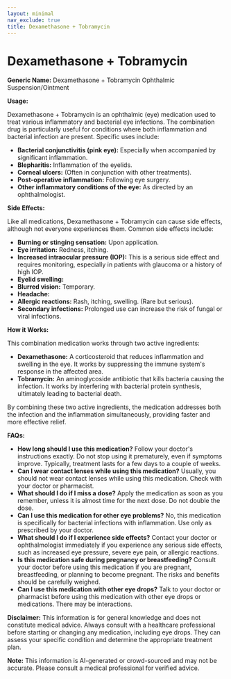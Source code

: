 ```yaml
---
layout: minimal
nav_exclude: true
title: Dexamethasone + Tobramycin
---
```


# Dexamethasone + Tobramycin

**Generic Name:** Dexamethasone + Tobramycin Ophthalmic Suspension/Ointment

**Usage:**

Dexamethasone + Tobramycin is an ophthalmic (eye) medication used to treat various inflammatory and bacterial eye infections.  The combination drug is particularly useful for conditions where both inflammation and bacterial infection are present.  Specific uses include:

* **Bacterial conjunctivitis (pink eye):**  Especially when accompanied by significant inflammation.
* **Blepharitis:** Inflammation of the eyelids.
* **Corneal ulcers:**  (Often in conjunction with other treatments).
* **Post-operative inflammation:** Following eye surgery.
* **Other inflammatory conditions of the eye:**  As directed by an ophthalmologist.


**Side Effects:**

Like all medications, Dexamethasone + Tobramycin can cause side effects, although not everyone experiences them.  Common side effects include:

* **Burning or stinging sensation:** Upon application.
* **Eye irritation:** Redness, itching.
* **Increased intraocular pressure (IOP):**  This is a serious side effect and requires monitoring, especially in patients with glaucoma or a history of high IOP.
* **Eyelid swelling:**
* **Blurred vision:** Temporary.
* **Headache:**
* **Allergic reactions:**  Rash, itching, swelling.  (Rare but serious).
* **Secondary infections:** Prolonged use can increase the risk of fungal or viral infections.


**How it Works:**

This combination medication works through two active ingredients:

* **Dexamethasone:** A corticosteroid that reduces inflammation and swelling in the eye.  It works by suppressing the immune system's response in the affected area.
* **Tobramycin:** An aminoglycoside antibiotic that kills bacteria causing the infection.  It works by interfering with bacterial protein synthesis, ultimately leading to bacterial death.

By combining these two active ingredients, the medication addresses both the infection and the inflammation simultaneously, providing faster and more effective relief.


**FAQs:**

* **How long should I use this medication?**  Follow your doctor's instructions exactly.  Do not stop using it prematurely, even if symptoms improve.  Typically, treatment lasts for a few days to a couple of weeks.
* **Can I wear contact lenses while using this medication?** Usually, you should not wear contact lenses while using this medication. Check with your doctor or pharmacist.
* **What should I do if I miss a dose?** Apply the medication as soon as you remember, unless it is almost time for the next dose. Do not double the dose.
* **Can I use this medication for other eye problems?**  No, this medication is specifically for bacterial infections with inflammation.  Use only as prescribed by your doctor.
* **What should I do if I experience side effects?** Contact your doctor or ophthalmologist immediately if you experience any serious side effects, such as increased eye pressure, severe eye pain, or allergic reactions.
* **Is this medication safe during pregnancy or breastfeeding?** Consult your doctor before using this medication if you are pregnant, breastfeeding, or planning to become pregnant.  The risks and benefits should be carefully weighed.
* **Can I use this medication with other eye drops?**  Talk to your doctor or pharmacist before using this medication with other eye drops or medications.  There may be interactions.


**Disclaimer:** This information is for general knowledge and does not constitute medical advice.  Always consult with a healthcare professional before starting or changing any medication, including eye drops.  They can assess your specific condition and determine the appropriate treatment plan.


**Note:** This information is AI-generated or crowd-sourced and may not be accurate. Please consult a medical professional for verified advice.